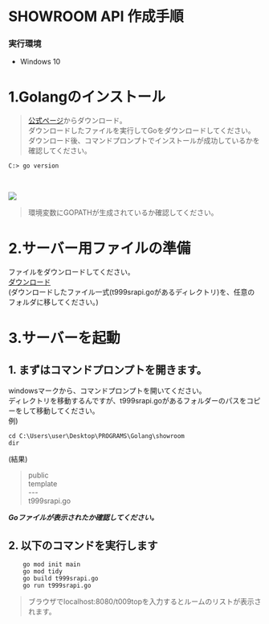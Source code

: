 # SHOWROOM API 作成手順
### 実行環境
- Windows 10

# 1.Golangのインストール
> [公式ページ](https://go.dev/dl/)からダウンロード。  
ダウンロードしたファイルを実行してGoをダウンロードしてください。  
ダウンロード後、コマンドプロンプトでインストールが成功しているかを確認してください。
```
C:> go version
```
<br>

![](./src/PATH.png)
>環境変数にGOPATHが生成されているか確認してください。

# 2.サーバー用ファイルの準備
ファイルをダウンロードしてください。  
[ダウンロード](https://github.com/Chouette2100/t999srapi/archive/refs/tags/v0.1.0.zip)  
(ダウンロードしたファイル一式(t999srapi.goがあるディレクトリ)を、任意のフォルダに移してください。)
<br>

    
# 3.サーバーを起動
## 1. まずはコマンドプロンプトを開きます。
windowsマークから、コマンドプロンプトを開いてください。<br>
ディレクトリを移動するんですが、t999srapi.goがあるフォルダーのパスをコピーをして移動してください。<br>
例)  
```
cd C:\Users\user\Desktop\PROGRAMS\Golang\showroom
dir
```
(結果)
> public  
> template  
> \-\-\-  
> t999srapi.go  

***Goファイルが表示されたか確認してください。***

## 2. 以下のコマンドを実行します
```
    go mod init main
    go mod tidy
    go build t999srapi.go
    go run t999srapi.go
```
>ブラウザでlocalhost:8080/t009topを入力するとルームのリストが表示されます。